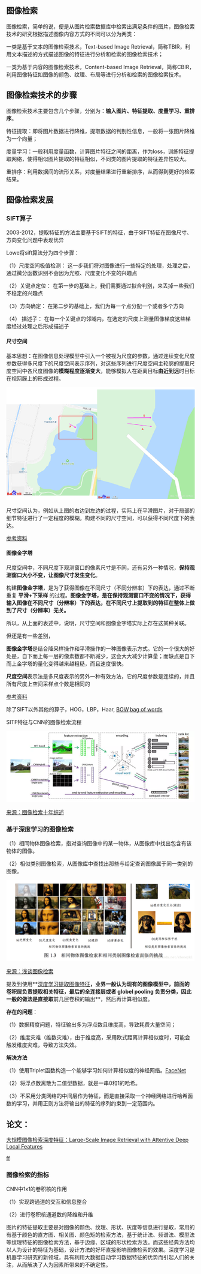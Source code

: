 ## 图像检索

图像检索，简单的说，便是从图片检索数据库中检索出满足条件的图片，图像检索技术的研究根据描述图像内容方式的不同可以分为两类：

一类是基于文本的图像检索技术，Text-based Image Retrieval，简称TBIR，利用文本描述的方式描述图像的特征进行分析和检索的图像检索技术；

一类为基于内容的图像检索技术，Content-based Image Retrieval，简称CBIR，利用图像特征如图像的颜色、纹理、布局等进行分析和检索的图像检索技术。

## 图像检索技术的步骤

图像检索技术主要包含几个步骤，分别为：**输入图片、特征提取、度量学习、重排序**。

特征提取：即将图片数据进行降维，提取数据的判别性信息，一般将一张图片降维为一个向量；

度量学习：一般利用度量函数，计算图片特征之间的距离，作为loss，训练特征提取网络，使得相似图片提取的特征相似，不同类的图片提取的特征差异性较大。

重排序：利用数据间的流形关系，对度量结果进行重新排序，从而得到更好的检索结果。

## 图像检索发展

### SIFT算子

2003-2012，提取特征的方法主要基于SIFT的特征，由于SIFT特征在图像尺寸、方向变化问题中表现优异

Lowe将sift算法分为四个步骤：

（1）尺度空间极值检测： 这一步我们将对图像进行一些特定的处理，处理之后，通过微分函数识别不会因为光照、尺度变化不变的兴趣点

（2）关键点定位： 在第一步的基础上，我们需要通过拟合判别，来丢掉一些我们不稳定的兴趣点

（3）方向确定： 在第二步的基础上，我们为每一个点分配一个或者多个方向

（4） 描述子： 在每一个关键点的邻域内，在选定的尺度上测量图像梯度这些梯度经过处理之后形成描述子



#### 尺寸空间

基本思想：在图像信息处理模型中引入一个被视为尺度的参数，通过连续变化尺度参数获得多尺度下的尺度空间表示序列，对这些序列进行尺度空间主轮廓的提取尺度空间中各尺度图像的**模糊程度逐渐变大**，能够模拟人在距离目标**由近到远**时目标在视网膜上的形成过程。

![](../image/尺寸空间1.png)

尺寸空间认为，例如从上图的右边到左边的过程，实际上在平滑图片，对于局部的细节特征进行了一定程度的模糊。构建不同的尺寸空间，可以获得不同尺度下的表达。

[参考资料](https://www.cnblogs.com/shine-lee/p/10037463.html)

#### 图像金字塔

尺度空间中，不同尺度下观测窗口的像素尺寸是不同，还有另外一种情况，**保持观测窗口大小不变，让图像尺寸发生变化**。

构建**图像金字塔**，是为了获得图像在不同尺寸（不同分辨率）下的表达，通过不断重复 **平滑+下采样** 的过程。**图像金字塔，是在保持观测窗口不变的情况下，获得输入图像在不同尺寸（分辨率）下的表达，在不同尺寸上提取到的特征在整体上做到了尺寸（分辨率）无关。**



所以，从上面的表述中，说明，尺寸空间和图像金字塔实际上存在这某种关联。

但还是有一些差别，

**图像金字塔**是结合降采样操作和平滑操作的一种图像表示方式。它的一个很大的好处是，自下而上每一层的像素数都不断减少，这会大大减少计算量；而缺点是自下而上金字塔的量化变得越来越粗糙，而且速度很快。

**尺度空间**表示法是多尺度表示的另外一种有效方法，它的尺度参数是连续的，并且所有尺度上空间采样点个数是相同的

[参考资料](https://www.cnblogs.com/ct1104/p/4480928.html)

除了SIFT以外其他的算子，HOG，LBP，Haar, [BOW,bag of words](https://blog.csdn.net/tiandijun/article/details/51143765)

SITF特征与CNN的图像检索流程

![](../image/IR-1.1.webp)

[来源：图像检索十年综述](https://www.jianshu.com/p/ebf6fbdb44e9)



### 基于深度学习的图像检索

（1）相同物体图像检索，指对查询图像中的某一物体，从图像库中找出包含有该物体的图像。

（2）相似类别图像检索，从图像库中查找出那些与给定查询图像属于同一类别的图像。

![](../image/IR-1.2.png)

[来源：浅谈图像检索](https://blog.csdn.net/cheneykl/article/details/80292263)

提及到使用**[深度学习提取图像特征](https://baijiahao.baidu.com/s?id=1606109643899679187&wfr=spider&for=pc)**，业界一般认为现有的图像模型中，前面的卷积层负责提取相关特征，最后的全连接层或者 globel pooling 负责分类，因此一般的做法是直接取**前几层卷积的输出**，然后再计算相似度。

**存在的问题**：

（1）数据精度问题，特征输出多为浮点数且维度高，导致耗费大量空间；

（2）维度灾难（维数灾难），由于维度高，采用欧式距离计算相似度时，可能会触发维度灾难，导致方法失效。

**解决方法**

（1）使用Triplet函数构造一个能够学习如何计算相似度的神经网络。[FaceNet](https://blog.csdn.net/u013044310/article/details/79556099)

（2）将浮点数离散为二值型数据，就是一串0和1的哈希。

（3）不采用分类网络的中间层作为特征，而是直接采取一个神经网络进行哈希函数的学习，并用正则方法将输出的特征的序列约束到一定范围内。



## 论文：

[大规模图像检索深度特征：Large-Scale Image Retrieval with Attentive Deep Local Features](https://blog.csdn.net/wangxinsheng0901/article/details/81906696)

[ff](../数字图像处理篇/合格的CV工程师——数字图像处理篇(一).md)

### 图像检索的指标



CNN中1x1的卷积核的作用

（1）实现跨通道的交互和信息整合

（2）进行卷积核通道数的降维和升维



图片的特征提取主要是对图像的颜色、纹理、形状、灰度等信息进行提取，常用的有基于颜色的直方图、相关图、颜色矩的检索方法，基于统计法、频谱法、模型法等纹理特征的图像检索方法，基于边缘、区域的形状检索方法。而这些经典方法均以人为设计的特征为基础，设计方法的好坏直接影响图像检索的效果。深度学习是机器学习研究的新领域，具有利用大数据自动学习数据特征的优势而引起人们的关注，从而解决了人为因素所带来的不确定性。

